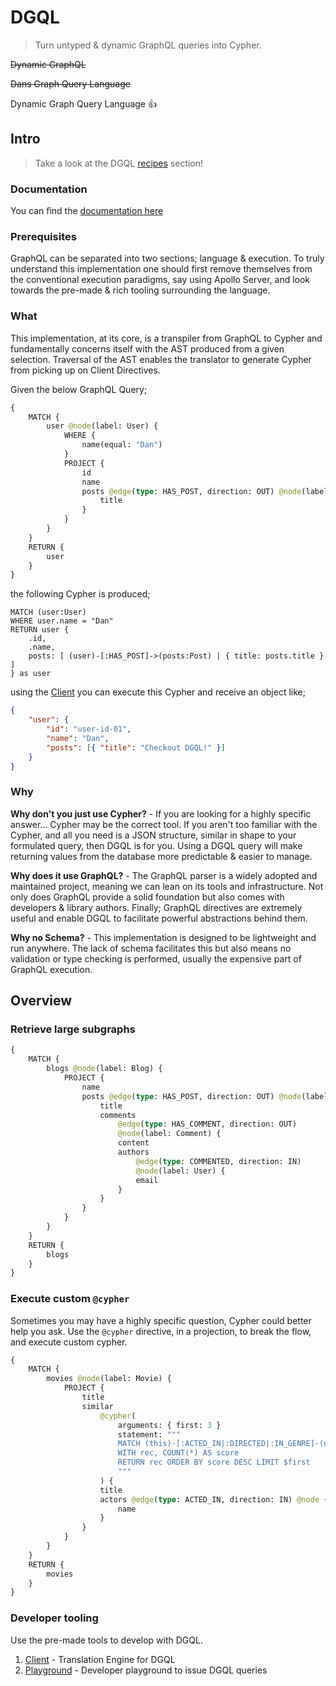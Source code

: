 # DGQL

> Turn untyped & dynamic GraphQL queries into Cypher.

~~Dynamic GraphQL~~

~~Dans Graph Query Language~~

Dynamic Graph Query Language 👍

## Intro

> Take a look at the DGQL [recipes](https://github.com/danstarns/dgql/tree/main/misc/recipes) section!

### Documentation

You can find the [documentation here](https://github.com/danstarns/DGQL/tree/main/docs)

### Prerequisites

GraphQL can be separated into two sections; language & execution. To truly understand this implementation one should first remove themselves from the conventional execution paradigms, say using Apollo Server, and look towards the pre-made & rich tooling surrounding the language.

### What

This implementation, at its core, is a transpiler from GraphQL to Cypher and fundamentally concerns itself with the AST produced from a given selection. Traversal of the AST enables the translator to generate Cypher from picking up on Client Directives.

Given the below GraphQL Query;

```graphql
{
    MATCH {
        user @node(label: User) {
            WHERE {
                name(equal: "Dan")
            }
            PROJECT {
                id
                name
                posts @edge(type: HAS_POST, direction: OUT) @node(label: Post) {
                    title
                }
            }
        }
    }
    RETURN {
        user
    }
}
```

the following Cypher is produced;

```cypher
MATCH (user:User)
WHERE user.name = "Dan"
RETURN user {
    .id,
    .name,
    posts: [ (user)-[:HAS_POST]->(posts:Post) | { title: posts.title } ]
} as user
```

using the [Client](https://github.com/danstarns/dgql/tree/main/packages/client) you can execute this Cypher and receive an object like;

```json
{
    "user": {
        "id": "user-id-01",
        "name": "Dan",
        "posts": [{ "title": "Checkout DGQL!" }]
    }
}
```

### Why

**Why don't you just use Cypher?** - If you are looking for a highly specific answer... Cypher may be the correct tool. If you aren't too familiar with the Cypher, and all you need is a JSON structure, similar in shape to your formulated query, then DGQL is for you. Using a DGQL query will make returning values from the database more predictable & easier to manage.

**Why does it use GraphQL?** - The GraphQL parser is a widely adopted and maintained project, meaning we can lean on its tools and infrastructure. Not only does GraphQL provide a solid foundation but also comes with developers & library authors. Finally; GraphQL directives are extremely useful and enable DGQL to facilitate powerful abstractions behind them.

**Why no Schema?** - This implementation is designed to be lightweight and run anywhere. The lack of schema facilitates this but also means no validation or type checking is performed, usually the expensive part of GraphQL execution.

## Overview

### Retrieve large subgraphs

```graphql
{
    MATCH {
        blogs @node(label: Blog) {
            PROJECT {
                name
                posts @edge(type: HAS_POST, direction: OUT) @node(label: Post) {
                    title
                    comments
                        @edge(type: HAS_COMMENT, direction: OUT)
                        @node(label: Comment) {
                        content
                        authors
                            @edge(type: COMMENTED, direction: IN)
                            @node(label: User) {
                            email
                        }
                    }
                }
            }
        }
    }
    RETURN {
        blogs
    }
}
```

### Execute custom `@cypher`

Sometimes you may have a highly specific question, Cypher could better help you ask. Use the `@cypher` directive, in a projection, to break the flow, and execute custom cypher.

```graphql
{
    MATCH {
        movies @node(label: Movie) {
            PROJECT {
                title
                similar
                    @cypher(
                        arguments: { first: 3 }
                        statement: """
                        MATCH (this)-[:ACTED_IN|:DIRECTED|:IN_GENRE]-(overlap)-[:ACTED_IN|:DIRECTED|:IN_GENRE]-(rec:Movie)
                        WITH rec, COUNT(*) AS score
                        RETURN rec ORDER BY score DESC LIMIT $first
                        """
                    ) {
                    title
                    actors @edge(type: ACTED_IN, direction: IN) @node {
                        name
                    }
                }
            }
        }
    }
    RETURN {
        movies
    }
}
```

### Developer tooling

Use the pre-made tools to develop with DGQL.

1. [Client](https://github.com/danstarns/dgql/tree/main/packages/client) - Translation Engine for DGQL
1. [Playground](https://github.com/danstarns/dgql/tree/main/packages/playground) - Developer playground to issue DGQL queries
